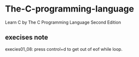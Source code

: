 # The-C-programming-language

Learn C by The C Programming Language Second Edition

## execises note

execies01_08: press control+d to get out of eof while loop.
